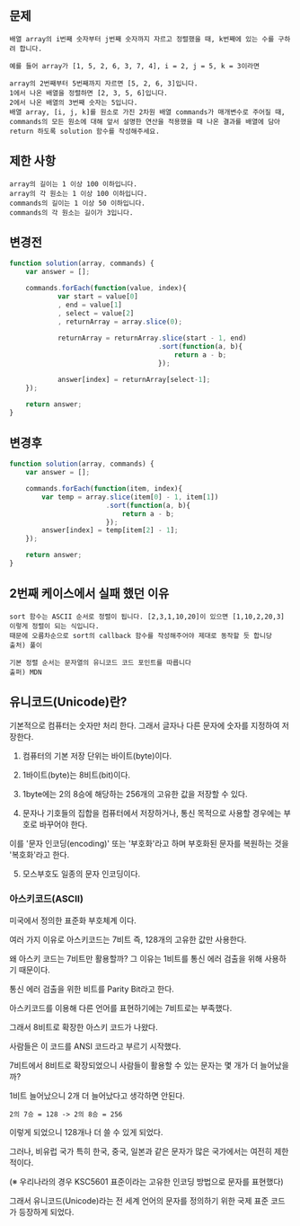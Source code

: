 ## 문제
~~~
배열 array의 i번째 숫자부터 j번째 숫자까지 자르고 정렬했을 때, k번째에 있는 수를 구하려 합니다.

예를 들어 array가 [1, 5, 2, 6, 3, 7, 4], i = 2, j = 5, k = 3이라면

array의 2번째부터 5번째까지 자르면 [5, 2, 6, 3]입니다.
1에서 나온 배열을 정렬하면 [2, 3, 5, 6]입니다.
2에서 나온 배열의 3번째 숫자는 5입니다.
배열 array, [i, j, k]를 원소로 가진 2차원 배열 commands가 매개변수로 주어질 때, 
commands의 모든 원소에 대해 앞서 설명한 연산을 적용했을 때 나온 결과를 배열에 담아 return 하도록 solution 함수를 작성해주세요.
~~~

## 제한 사항
~~~
array의 길이는 1 이상 100 이하입니다.
array의 각 원소는 1 이상 100 이하입니다.
commands의 길이는 1 이상 50 이하입니다.
commands의 각 원소는 길이가 3입니다.
~~~

## 변경전
```javascript
function solution(array, commands) {
    var answer = [];

    commands.forEach(function(value, index){
            var start = value[0]
            , end = value[1]
            , select = value[2]
            , returnArray = array.slice(0);
            
            returnArray = returnArray.slice(start - 1, end)
                                     .sort(function(a, b){
                                         return a - b;
                                     });

            answer[index] = returnArray[select-1];
    });

    return answer;
}
```
## 변경후
```javascript
function solution(array, commands) {
    var answer = [];

    commands.forEach(function(item, index){
        var temp = array.slice(item[0] - 1, item[1])
                        .sort(function(a, b){
                            return a - b;
                        });
        answer[index] = temp[item[2] - 1];
    });

    return answer;
}
```

## 2번째 케이스에서 실패 했던 이유
~~~
sort 함수는 ASCII 순서로 정렬이 됩니다. [2,3,1,10,20]이 있으면 [1,10,2,20,3] 이렇게 정렬이 되는 식입니다. 
때문에 오름차순으로 sort의 callback 함수를 작성해주어야 제대로 동작할 듯 합니당
출처) 풀이

기본 정렬 순서는 문자열의 유니코드 코드 포인트를 따릅니다
출퍼) MDN
~~~

## 유니코드(Unicode)란?
기본적으로 컴퓨터는 숫자만 처리 한다. 그래서 글자나 다른 문자에 숫자를 지정하여 저장한다.

1. 컴퓨터의 기본 저장 단위는 바이트(byte)이다.

2. 1바이트(byte)는 8비트(bit)이다.

3. 1byte에는 2의 8승에 해당하는 256개의 고유한 값을 저장할 수 있다.

4. 문자나 기호들의 집합을 컴퓨터에서 저장하거나, 통신 목적으로 사용할 경우에는 부호로 바꾸어야 한다.

이를 '문자 인코딩(encoding)' 또는 '부호화'라고 하며 부호화된 문자를 복원하는 것을 '복호화'라고 한다.

5. 모스부호도 일종의 문자 인코딩이다.

### 아스키코드(ASCII)
미국에서 정의한 표준화 부호체계 이다.

여러 가지 이유로 아스키코드는 7비트 즉, 128개의 고유한 값만 사용한다.

왜 아스키 코드는 7비트만 활용할까? 그 이유는 1비트를 통신 에러 검출을 위해 사용하기 때문이다.

통신 에러 검출을 위한 비트를 Parity Bit라고 한다.

아스키코드를 이용해 다른 언어를 표현하기에는 7비트로는 부족했다. 

그래서 8비트로 확장한 아스키 코드가 나왔다.

사람들은 이 코드를 ANSI 코드라고 부르기 시작했다.

7비트에서 8비트로 확장되었으니 사람들이 활용할 수 있는 문자는 몇 개가 더 늘어났을까?

1비트 늘어났으니 2개 더 늘어났다고 생각하면 안된다. 

~~~
2의 7승 = 128 -> 2의 8승 = 256
~~~

이렇게 되었으니 128개나 더 쓸 수 있게 되었다.

그러나, 비유럽 국가 특히 한국, 중국, 일본과 같은 문자가 많은 국가에서는 여전히 제한적이다.

(※ 우리나라의 경우 KSC5601 표준이라는 고유한 인코딩 방법으로 문자를 표현했다)

그래서 유니코드(Unicode)라는 전 세계 언어의 문자를 정의하기 위한 국제 표준 코드가 등장하게 되었다.
